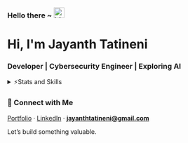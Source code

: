 ### Hello there ~ <img src="https://user-images.githubusercontent.com/1303154/88677602-1635ba80-d120-11ea-84d8-d263ba5fc3c0.gif" width="24px" alt="hi">
# Hi, I'm Jayanth Tatineni
### Developer | Cybersecurity Engineer | Exploring AI

<details>
<summary>⚡Stats and Skills</summary>
<br />

<!--
 [![Top Langs](https://github-readme-stats.vercel.app/api/top-langs/?username=Jayanth-4547&hide=asp,cmake,c%2B%2B,objective-c&langs_count=6&border_radius=16&layout=compact&size_weight=0.5&count_weight=0.5&theme=dark#gh-dark-mode-only)](https://github.com/anuraghazra/github-readme-stats#gh-dark-mode-only)
 [![Top Langs](https://github-readme-stats.vercel.app/api/top-langs/?username=Jayanth-4547&hide=asp,cmake,c%2B%2B,objective-c&langs_count=6&border_radius=16&layout=compact&theme=default&size_weight=0.5&count_weight=0.5#gh-light-mode-only)](https://github.com/anuraghazra/github-readme-stats#gh-light-mode-only)
-->

<div align="center">
  <img src="https://github-readme-stats.vercel.app/api?username=Jayanth-4547&show_icons=true&border_radius=16&theme=dark" width="420" style="height: 200px;" />
  <img src="https://github-readme-streak-stats.herokuapp.com/?user=Jayanth-4547&hide_border=false&border_radius=16&theme=dark" width="420"  style="height: 200px;" />
</div>

<!--
 [![Jayanth's GitHub stats](https://github-readme-stats.vercel.app/api?username=Jayanth-4547&show_icons=true&border_radius=16&theme=dark#gh-dark-mode-only)](https://github.com/anuraghazra/github-readme-stats#gh-dark-mode-only)
  [![Jayanth's GitHub stats](https://github-readme-stats.vercel.app/api?username=Jayanth-4547&show_icons=true&border_radius=16&theme=default#gh-light-mode-only)](https://github.com/anuraghazra/github-readme-stats#gh-light-mode-only)
![](https://github-readme-streak-stats.herokuapp.com/?user=Jayanth-4547&hide_border=false)<br/>
-->

### 🛠️ Tech Snapshot

```mermaid
mindmap
  root((Skills))
    ((Languages))
      Python
      Java
      C
      SQL
      HTML
      CSS
      Bash
      Dart (basic)
      JavaScript
      TypeScript
      PowerShell
    ((Frameworks & Libraries))
      Flutter
      Flask
      TensorFlow (intro)
      JSON Handling
      NumPy
      Matplotlib
    ((Cybersecurity Tools))
      Nmap
      Metasploit
      Burp Suite
      Wireshark
      LinPEAS
      Hydra
      John the Ripper
      Netcat
      Nessus
      Aircrack-ng
      Autopsy
      FTK Imager
    ((Automation & Packaging))
      Selenium
      PyInstaller
      NSIS
      Docker
    ((Dev Tools & Platforms))
      VS Code
      Android Studio
      Git
      GitHub
      Firebase
      Supabase
      VMware
      VirtualBox
      Figma
      Fusion 360
    ((Operating Systems))
      Linux (Ubuntu, Kali)
      Windows (10/11)
    ((Cloud & Backend))
      Firebase
      Supabase
    ((In Progress / Exploring))
      DevSecOps
      Secure Automation
      AI-based solutions
```

## 🏆 GitHub Trophies
![](https://github-profile-trophy.vercel.app/?username=Jayanth-4547&theme=darkhub&margin-w=4)


</details>

<!--
<p align="center">
  <img align="left" src ="https://github-readme-stats.vercel.app/api/pin/?username=Jayanth-4547&repo=DFire">
  <img align="right" src ="https://github-readme-stats.vercel.app/api/pin/?username=Jayanth-4547&repo=eSim">
</p>
-->

### 🤝 Connect with Me  
[Portfolio](https://jayanth-tatineni.netlify.app) · [LinkedIn](https://www.linkedin.com/in/jayanth-tatineni/) · **jayanthtatineni@gmail.com**




Let’s build something valuable.
